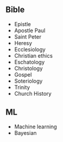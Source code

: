 ## Bible

- Epistle
- Apostle Paul
- Saint Peter
- Heresy
- Ecclesiology
- Christian ethics
- Eschatology
- Christology
- Gospel
- Soteriology
- Trinity
- Church History

## ML
- Machine learning
- Bayesian